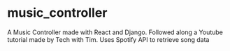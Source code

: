 # music_controller

A Music Controller made with React and Django. Followed along a Youtube tutorial made by Tech with Tim.
Uses Spotify API to retrieve song data
